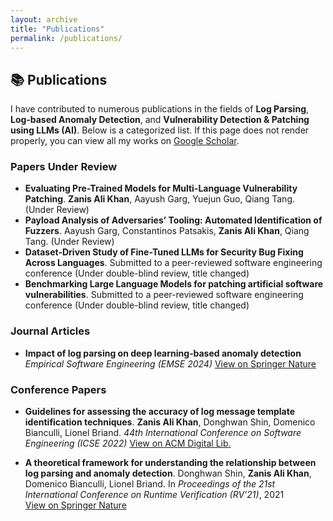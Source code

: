 ```yaml
---
layout: archive
title: "Publications"
permalink: /publications/
---
```


## 📚 Publications

I have contributed to numerous publications in the fields of **Log Parsing**, **Log‑based Anomaly Detection**, and **Vulnerability Detection & Patching using LLMs (AI)**. Below is a categorized list. If this page does not render properly, you can view all my works on [Google Scholar](https://scholar.google.com/citations?user=meBzaLcAAAAJ&hl=en&oi=ao).

### Papers Under Review
- **Evaluating Pre-Trained Models for Multi-Language Vulnerability Patching**. **Zanis Ali Khan**, Aayush Garg, Yuejun Guo, Qiang Tang. (Under Review)
- **Payload Analysis of Adversaries’ Tooling: Automated Identification of Fuzzers**. Aayush Garg, Constantinos Patsakis, **Zanis Ali Khan**, Qiang Tang. (Under Review) 
- **Dataset-Driven Study of Fine-Tuned LLMs for Security Bug Fixing Across Languages**. Submitted to a peer-reviewed software engineering conference (Under double-blind review, title changed)
- **Benchmarking Large Language Models for patching artificial software vulnerabilities**. Submitted to a peer-reviewed software engineering conference (Under double-blind review, title changed)


### Journal Articles
- **Impact of log parsing on deep learning‑based anomaly detection**  
  *Empirical Software Engineering (EMSE 2024)* [View on Springer Nature](https://link.springer.com/article/10.1007/s10664-024-10533-w)

### Conference Papers
- **Guidelines for assessing the accuracy of log message template identification techniques**. **Zanis Ali Khan**, Donghwan Shin, Domenico Bianculli, Lionel Briand. *44th International Conference on Software Engineering (ICSE 2022)* [View on ACM Digital Lib.](https://dl.acm.org/doi/abs/10.1145/3510003.3510101)

- **A theoretical framework for understanding the relationship between log parsing and anomaly detection**. Donghwan Shin, **Zanis Ali Khan**, Domenico Bianculli, Lionel Briand. In *Proceedings of the 21st International Conference on Runtime Verification (RV’21)*, 2021  
  [View on Springer Nature](https://link.springer.com/chapter/10.1007/978-3-030-88494-9_16)

